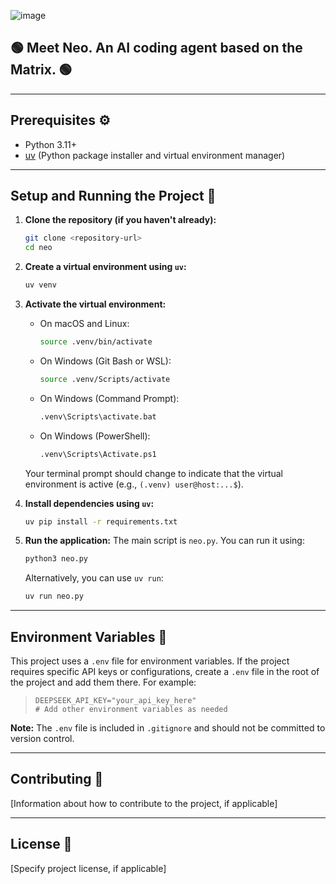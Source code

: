 ![image](https://github.com/user-attachments/assets/16389c5c-c1bd-4051-926b-458a997d0bc4)

## 🟢 Meet Neo. An AI coding agent based on the Matrix. 🟢

---

## Prerequisites ⚙️

- Python 3.11+
- [uv](https://github.com/astral-sh/uv) (Python package installer and virtual environment manager)

---

## Setup and Running the Project 🚀

1.  **Clone the repository (if you haven't already):**
    ```bash
    git clone <repository-url>
    cd neo
    ```

2.  **Create a virtual environment using `uv`:**
    ```bash
    uv venv
    ```

3.  **Activate the virtual environment:**
    -   On macOS and Linux:
        ```bash
        source .venv/bin/activate
        ```
    -   On Windows (Git Bash or WSL):
        ```bash
        source .venv/Scripts/activate
        ```
    -   On Windows (Command Prompt):
        ```bash
        .venv\Scripts\activate.bat
        ```
    -   On Windows (PowerShell):
        ```bash
        .venv\Scripts\Activate.ps1
        ```
    Your terminal prompt should change to indicate that the virtual environment is active (e.g., `(.venv) user@host:...$`).

4.  **Install dependencies using `uv`:**
    ```bash
    uv pip install -r requirements.txt
    ```

5.  **Run the application:**
    The main script is `neo.py`. You can run it using:
    ```bash
    python3 neo.py
    ```
    Alternatively, you can use `uv run`:
    ```bash
    uv run neo.py
    ```

---

## Environment Variables 🔑

This project uses a `.env` file for environment variables. If the project requires specific API keys or configurations, create a `.env` file in the root of the project and add them there. For example:

> ```text
> DEEPSEEK_API_KEY="your_api_key_here"
> # Add other environment variables as needed
> ```
**Note:** The `.env` file is included in `.gitignore` and should not be committed to version control.

---

## Contributing 🤝

[Information about how to contribute to the project, if applicable]

---

## License 📜

[Specify project license, if applicable] 
